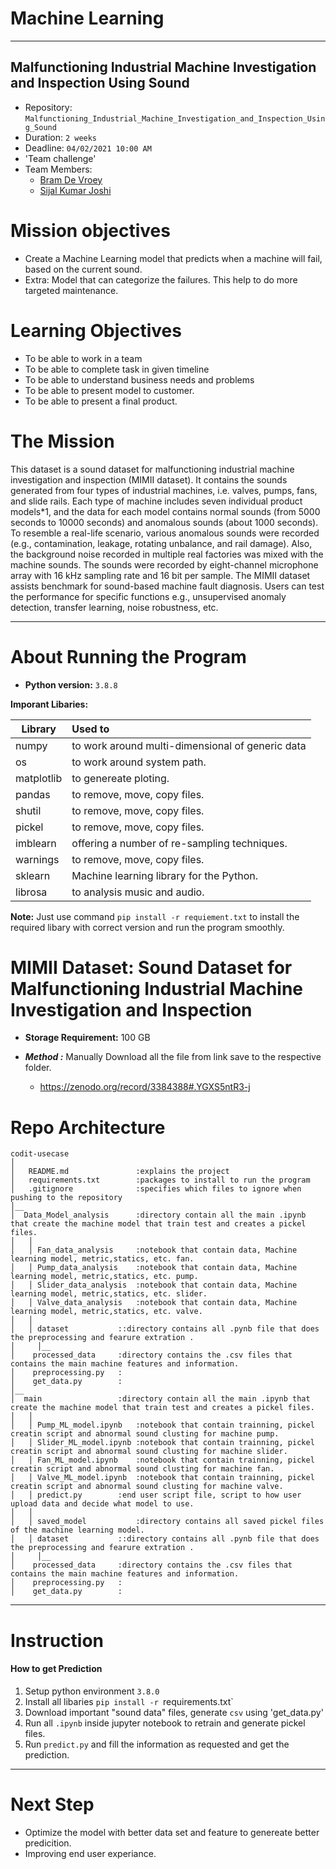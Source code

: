 # Machine Learning
---
## Malfunctioning Industrial Machine Investigation and Inspection Using Sound

- Repository: `Malfunctioning_Industrial_Machine_Investigation_and_Inspection_Using_Sound`
- Duration: `2 weeks`
- Deadline: `04/02/2021 10:00 AM`
- 'Team challenge'
- Team Members:
	- [Bram De Vroey](https://github.com/brmdv)
	- [Sijal Kumar Joshi](https://github.com/sijal001)


# Mission objectives

* Create a Machine Learning model that predicts when a machine will fail, based on the current sound.
* Extra: Model that can categorize the failures. This help to do more targeted maintenance.


# Learning Objectives

* To be able to work in a team 
* To be able to complete task in given timeline
* To be able to understand business needs and problems
* To be able to present model to customer.
* To be able to present a final product.


# The Mission

This dataset is a sound dataset for malfunctioning industrial machine investigation and inspection (MIMII dataset). It contains the sounds generated from four types of industrial machines, i.e. valves, pumps, fans, and slide rails. Each type of machine includes seven individual product models*1, and the data for each model contains normal sounds (from 5000 seconds to 10000 seconds) and anomalous sounds (about 1000 seconds). To resemble a real-life scenario, various anomalous sounds were recorded (e.g., contamination, leakage, rotating unbalance, and rail damage). Also, the background noise recorded in multiple real factories was mixed with the machine sounds. The sounds were recorded by eight-channel microphone array with 16 kHz sampling rate and 16 bit per sample. The MIMII dataset assists benchmark for sound-based machine fault diagnosis. Users can test the performance for specific functions e.g., unsupervised anomaly detection, transfer learning, noise robustness, etc.

---

# About Running the Program

* **Python version:** `3.8.8`

**Imporant Libaries:**

| Library       | Used to                                        |
| ------------- | :----------------------------------------------|
| numpy		|to work around multi-dimensional of generic data|
| os		|to work around system path.			 |
| matplotlib	|to genereate ploting.		                 |
| pandas	|to remove, move, copy files.			 |
| shutil	|to remove, move, copy files.			 |
| pickel	|to remove, move, copy files.			 |
| imblearn	|offering a number of re-sampling techniques.	 |
| warnings	|to remove, move, copy files.			 |
| sklearn	|Machine learning library for the Python. 	 |
| librosa 	|to analysis music and audio. 			 |


**Note:** Just use command `pip install -r requiement.txt` to install the required libary with correct version and run the program smoothly.




# **MIMII Dataset: Sound Dataset for Malfunctioning Industrial Machine Investigation and Inspection**

* **Storage Requirement:** 100 GB 

* ***Method :*** Manually Download all the file from link save to the respective folder.
    * https://zenodo.org/record/3384388#.YGXS5ntR3-j


# Repo Architecture

```
codit-usecase
│
│   README.md               :explains the project
│   requirements.txt        :packages to install to run the program
│   .gitignore              :specifies which files to ignore when pushing to the repository
│__   
│  Data_Model_analysis      :directory contain all the main .ipynb that create the machine model that train test and creates a pickel files.
│   │
│   │ Fan_data_analysis     :notebook that contain data, Machine learning model, metric,statics, etc. fan.
│   │ Pump_data_analysis    :notebook that contain data, Machine learning model, metric,statics, etc. pump.
│   │ Slider_data_analysis  :notebook that contain data, Machine learning model, metric,statics, etc. slider.
│   │ Valve_data_analysis   :notebook that contain data, Machine learning model, metric,statics, etc. valve.
│   │
│   │ dataset		    ::directory contains all .pynb file that does the preprocessing and fearure extration .
│     │__
│	 processed_data     :directory contains the .csv files that contains the main machine features and information.
│	 preprocessing.py   :
│	 get_data.py        :
│__   
│  main		    	    :directory contain all the main .ipynb that create the machine model that train test and creates a pickel files.
│   │
│   │ Pump_ML_model.ipynb   :notebook that contain trainning, pickel creatin script and abnormal sound clusting for machine pump.
│   │ Slider_ML_model.ipynb :notebook that contain trainning, pickel creatin script and abnormal sound clusting for machine slider.
│   │ Fan_ML_model.ipynb    :notebook that contain trainning, pickel creatin script and abnormal sound clusting for machine fan.
│   │ Valve_ML_model.ipynb  :notebook that contain trainning, pickel creatin script and abnormal sound clusting for machine valve.
│   │ predict.py	    :end user script file, script to how user upload data and decide what model to use.
│   │
│   │ saved_model      	    :directory contains all saved pickel files of the machine learning model.
│   │ dataset		    ::directory contains all .pynb file that does the preprocessing and fearure extration .
│     │__
│	 processed_data     :directory contains the .csv files that contains the main machine features and information.
│	 preprocessing.py   :
│	 get_data.py        :
```

---

# Instruction
#### How to get Prediction

1. Setup python environment  `3.8.0`
2. Install all libaries `pip install -r `requirements.txt`
3. Download important "sound data" files, generate `csv` using 'get_data.py'
4. Run all `.ipynb` inside jupyter notebook to retrain and generate pickel files.
5. Run `predict.py` and fill the information as requested and get the prediction.
 
---
# Next Step

* Optimize the model with better data set and feature to genereate better predicition.
* Improving end user experiance.